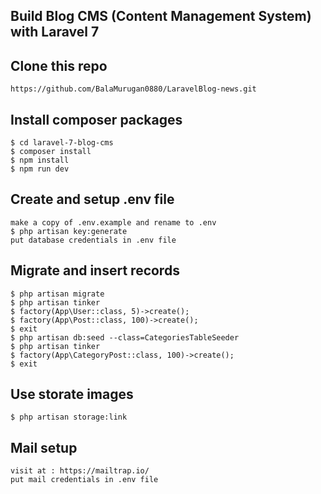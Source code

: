 ## Build Blog CMS (Content Management System) with Laravel 7

## Clone this repo
```
https://github.com/BalaMurugan0880/LaravelBlog-news.git
```

## Install composer packages
```
$ cd laravel-7-blog-cms
$ composer install
$ npm install
$ npm run dev
```

## Create and setup .env file
```
make a copy of .env.example and rename to .env
$ php artisan key:generate
put database credentials in .env file
```

## Migrate and insert records
```
$ php artisan migrate
$ php artisan tinker
$ factory(App\User::class, 5)->create();
$ factory(App\Post::class, 100)->create();
$ exit
$ php artisan db:seed --class=CategoriesTableSeeder
$ php artisan tinker
$ factory(App\CategoryPost::class, 100)->create();
$ exit
```

## Use storate images
```
$ php artisan storage:link
```

## Mail setup 
```
visit at : https://mailtrap.io/
put mail credentials in .env file
```
